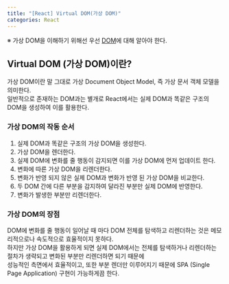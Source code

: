 ```yaml
---
title: "[React] Virtual DOM(가상 DOM)"
categories: React
---
```


※ 가상 DOM을 이해하기 위해선 우선 [DOM](https://github.com/Moon-Ga/Studying/blob/main/JavaScript/DOM.md)에 대해 알아야 한다.

## Virtual DOM (가상 DOM)이란?

가상 DOM이란 말 그대로 가상 Document Object Model, 즉 가상 문서 객체 모델을 의미한다.  
일반적으로 존재하는 DOM과는 별개로 React에서는 실제 DOM과 똑같은 구조의 DOM을 생성하여 이를 활용한다.

### 가상 DOM의 작동 순서

1. 실제 DOM과 똑같은 구조의 가상 DOM을 생성한다.
2. 가상 DOM을 렌더한다.
3. 실제 DOM에 변화를 줄 행동이 감지되면 이를 가상 DOM에 먼저 업데이트 한다.
4. 변화에 따른 가상 DOM을 리렌더한다.
5. 변화가 반영 되지 않은 실제 DOM과 변화가 반영 된 가상 DOM을 비교한다.
6. 두 DOM 간에 다른 부분을 감지하여 달라진 부분만 실제 DOM에 반영한다.
7. 변화가 발생한 부분만 리렌더한다.

### 가상 DOM의 장점

DOM에 변화를 줄 행동이 일어날 때 마다 DOM 전체를 탐색하고 리렌더하는 것은 메모리적으로나 속도적으로 효율적이지 못하다.  
하지만 가상 DOM을 활용하게 되면 실제 DOM에서는 전체를 탐색하거나 리렌더하는 절차가 생략되고 변화된 부분만 리렌더하면 되기 때문에  
성능적인 측면에서 효율적이고, 또한 부분 렌더만 이루어지기 때문에 SPA (Single Page Application) 구현이 가능하게끔 한다.
